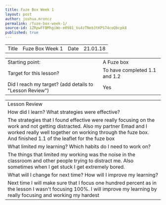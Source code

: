 ```yaml
---
title: Fuze Box Week 1
layout: post
author: joshua.mroncz
permalink: /fuze-box-week-1/
source-id: 1ZRpwFFBMhgiWo-e0981_Vu4zTNeb3tKPS74coQbcpk8
published: true
---
```

<table>
  <tr>
    <td>Title</td>
    <td>Fuze Box Week 1</td>
    <td>Date</td>
    <td>21.01.18</td>
  </tr>
</table>


<table>
  <tr>
    <td>Starting point:</td>
    <td>A Fuze box </td>
  </tr>
  <tr>
    <td>Target for this lesson?</td>
    <td>To have completed 1.1 and 1.2</td>
  </tr>
  <tr>
    <td>Did I reach my target? 
(add details to "Lesson Review")</td>
    <td> Yes </td>
  </tr>
</table>


<table>
  <tr>
    <td>Lesson Review</td>
  </tr>
  <tr>
    <td>How did I learn? What strategies were effective? </td>
  </tr>
  <tr>
    <td>The strategies that I found effective were really focusing on the work and not getting distracted. Also my partner Emad and I worked really well together on working through the fuze box. And finished 1.1 of the leaflet for the fuze box </td>
  </tr>
  <tr>
    <td>What limited my learning? Which habits do I need to work on? </td>
  </tr>
  <tr>
    <td>The things that limited my working was the noise in the classroom and other people trying to distract me. Also sometimes when I get stuck I get extremely bored.</td>
  </tr>
  <tr>
    <td>What will I change for next time? How will I improve my learning?</td>
  </tr>
  <tr>
    <td>Next time I will make sure that I focus one hundred percent as in the lesson I wasn't focusing 100%. I will improve my learning by really focusing and working my hardest</td>
  </tr>
</table>



